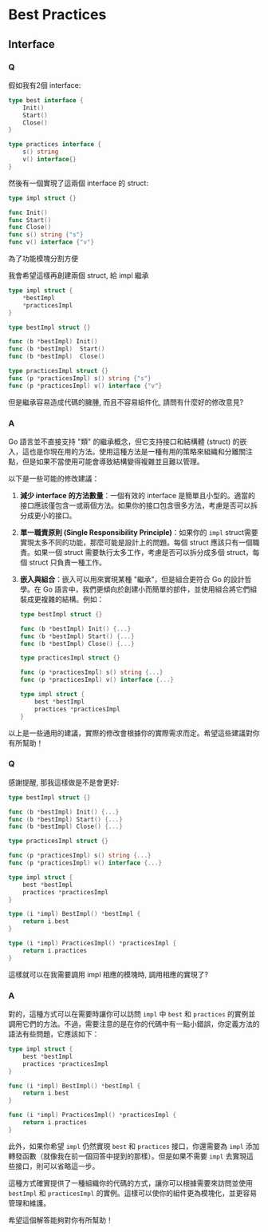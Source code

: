 # Best Practices

## Interface

### Q

假如我有2個 interface:

```go
type best interface {
	Init() 
	Start() 
	Close() 
}
```

```go
type practices interface {
	s() string
	v() interface{}
}
```

然後有一個實現了這兩個 interface 的 struct:

```go
type impl struct {}

func Init()
func Start()
func Close() 
func s() string {"s"}
func v() interface {"v"}
```

為了功能模塊分割方便

我會希望這樣再創建兩個 struct, 給 impl 繼承

```go
type impl struct {
	*bestImpl
	*practicesImpl
}

type bestImpl struct {}

func (b *bestImpl) Init()
func (b *bestImpl)  Start()
func (b *bestImpl)  Close() 

type practicesImpl struct {}
func (p *practicesImpl) s() string {"s"}
func (p *practicesImpl) v() interface {"v"}
```

但是繼承容易造成代碼的臃腫, 而且不容易組件化, 請問有什麼好的修改意見?

### A

Go 語言並不直接支持 "類" 的繼承概念，但它支持接口和結構體 (struct) 的嵌入，這也是你現在用的方法。使用這種方法是一種有用的策略來組織和分離關注點，但是如果不當使用可能會導致結構變得複雜並且難以管理。

以下是一些可能的修改建議：

1. **減少 interface 的方法數量**：一個有效的 interface 是簡單且小型的。適當的接口應該僅包含一或兩個方法。如果你的接口包含很多方法，考慮是否可以拆分成更小的接口。

2. **單一職責原則 (Single Responsibility Principle)**：如果你的 `impl` struct需要實現太多不同的功能，那麼可能是設計上的問題。每個 struct 應該只有一個職責。如果一個 struct 需要執行太多工作，考慮是否可以拆分成多個 struct，每個 struct 只負責一種工作。

3. **嵌入與組合**：嵌入可以用來實現某種 "繼承"，但是組合更符合 Go 的設計哲學。在 Go 語言中，我們更傾向於創建小而簡單的部件，並使用組合將它們組裝成更複雜的結構。例如：

    ```go
    type bestImpl struct {}

    func (b *bestImpl) Init() {...}
    func (b *bestImpl) Start() {...}
    func (b *bestImpl) Close() {...}

    type practicesImpl struct {}

    func (p *practicesImpl) s() string {...}
    func (p *practicesImpl) v() interface {...}

    type impl struct {
        best *bestImpl
        practices *practicesImpl
    }
    ```

以上是一些通用的建議，實際的修改會根據你的實際需求而定。希望這些建議對你有所幫助！

### Q

感謝提醒, 那我這樣做是不是會更好:

```go
type bestImpl struct {}

func (b *bestImpl) Init() {...}
func (b *bestImpl) Start() {...}
func (b *bestImpl) Close() {...}

type practicesImpl struct {}

func (p *practicesImpl) s() string {...}
func (p *practicesImpl) v() interface {...}

type impl struct {
	best *bestImpl
	practices *practicesImpl
}

type (i *impl) BestImpl() *bestImpl {
	return i.best
}

type (i *impl) PracticesImpl() *practicesImpl {
	return i.practices
}
```

這樣就可以在我需要調用 impl 相應的模塊時, 調用相應的實現了?

### A

對的，這種方式可以在需要時讓你可以訪問 `impl` 中 `best` 和 `practices` 的實例並調用它們的方法。不過，需要注意的是在你的代碼中有一點小錯誤，你定義方法的語法有些問題，它應該如下：

```go
type impl struct {
	best *bestImpl
	practices *practicesImpl
}

func (i *impl) BestImpl() *bestImpl {
	return i.best
}

func (i *impl) PracticesImpl() *practicesImpl {
	return i.practices
}
```

此外，如果你希望 `impl` 仍然實現 `best` 和 `practices` 接口，你還需要為 `impl` 添加轉發函數（就像我在前一個回答中提到的那樣）。但是如果不需要 `impl` 去實現這些接口，則可以省略這一步。

這種方式確實提供了一種組織你的代碼的方式，讓你可以根據需要來訪問並使用 `bestImpl` 和 `practicesImpl` 的實例。這樣可以使你的組件更為模塊化，並更容易管理和維護。

希望這個解答能夠對你有所幫助！
